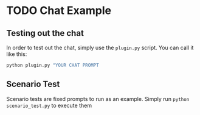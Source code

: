 # TODO Chat Example

## Testing out the chat

In order to test out the chat, simply use the `plugin.py` script. You can call it like this:

```bash
python plugin.py "YOUR CHAT PROMPT
```

## Scenario Test

Scenario tests are fixed prompts to run as an example. Simply run `python scenario_test.py` to execute them